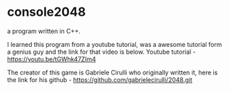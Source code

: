 # console2048
a program written in C++.

I learned this program from a youtube tutorial, was a awesome tutorial form a genius guy and the link for that video is below.
Youtube tutorial - https://youtu.be/tGWhk47ZIm4

The creator of this game is Gabriele Cirulli who originally written it, here is the link for his github - https://github.com/gabrielecirulli/2048.git
